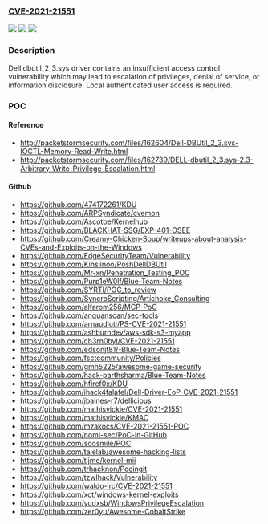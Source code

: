 ### [CVE-2021-21551](https://cve.mitre.org/cgi-bin/cvename.cgi?name=CVE-2021-21551)
![](https://img.shields.io/static/v1?label=Product&message=dbutil&color=blue)
![](https://img.shields.io/static/v1?label=Version&message=%3D%202.3%20&color=brighgreen)
![](https://img.shields.io/static/v1?label=Vulnerability&message=CWE-285%3A%20Improper%20Authorization&color=brighgreen)

### Description

Dell dbutil_2_3.sys driver contains an insufficient access control vulnerability which may lead to escalation of privileges, denial of service, or information disclosure. Local authenticated user access is required.

### POC

#### Reference
- http://packetstormsecurity.com/files/162604/Dell-DBUtil_2_3.sys-IOCTL-Memory-Read-Write.html
- http://packetstormsecurity.com/files/162739/DELL-dbutil_2_3.sys-2.3-Arbitrary-Write-Privilege-Escalation.html

#### Github
- https://github.com/474172261/KDU
- https://github.com/ARPSyndicate/cvemon
- https://github.com/Ascotbe/Kernelhub
- https://github.com/BLACKHAT-SSG/EXP-401-OSEE
- https://github.com/Creamy-Chicken-Soup/writeups-about-analysis-CVEs-and-Exploits-on-the-Windows
- https://github.com/EdgeSecurityTeam/Vulnerability
- https://github.com/Kinsiinoo/PoshDellDBUtil
- https://github.com/Mr-xn/Penetration_Testing_POC
- https://github.com/Purp1eW0lf/Blue-Team-Notes
- https://github.com/SYRTI/POC_to_review
- https://github.com/SyncroScripting/Artichoke_Consulting
- https://github.com/alfarom256/MCP-PoC
- https://github.com/anquanscan/sec-tools
- https://github.com/arnaudluti/PS-CVE-2021-21551
- https://github.com/ashburndev/aws-sdk-s3-myapp
- https://github.com/ch3rn0byl/CVE-2021-21551
- https://github.com/edsonjt81/-Blue-Team-Notes
- https://github.com/fsctcommunity/Policies
- https://github.com/gmh5225/awesome-game-security
- https://github.com/hack-parthsharma/Blue-Team-Notes
- https://github.com/hfiref0x/KDU
- https://github.com/ihack4falafel/Dell-Driver-EoP-CVE-2021-21551
- https://github.com/jbaines-r7/dellicious
- https://github.com/mathisvickie/CVE-2021-21551
- https://github.com/mathisvickie/KMAC
- https://github.com/mzakocs/CVE-2021-21551-POC
- https://github.com/nomi-sec/PoC-in-GitHub
- https://github.com/soosmile/POC
- https://github.com/taielab/awesome-hacking-lists
- https://github.com/tijme/kernel-mii
- https://github.com/trhacknon/Pocingit
- https://github.com/tzwlhack/Vulnerability
- https://github.com/waldo-irc/CVE-2021-21551
- https://github.com/xct/windows-kernel-exploits
- https://github.com/ycdxsb/WindowsPrivilegeEscalation
- https://github.com/zer0yu/Awesome-CobaltStrike

